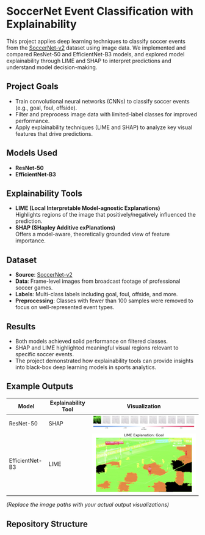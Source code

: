 # SoccerNet Event Classification with Explainability

This project applies deep learning techniques to classify soccer events from the [SoccerNet-v2](https://www.soccer-net.org/) dataset using image data. We implemented and compared ResNet-50 and EfficientNet-B3 models, and explored model explainability through LIME and SHAP to interpret predictions and understand model decision-making.

## Project Goals

- Train convolutional neural networks (CNNs) to classify soccer events (e.g., goal, foul, offside).
- Filter and preprocess image data with limited-label classes for improved performance.
- Apply explainability techniques (LIME and SHAP) to analyze key visual features that drive predictions.

## Models Used

- **ResNet-50**  
- **EfficientNet-B3**

## Explainability Tools

- **LIME (Local Interpretable Model-agnostic Explanations)**  
  Highlights regions of the image that positively/negatively influenced the prediction.
- **SHAP (SHapley Additive exPlanations)**  
  Offers a model-aware, theoretically grounded view of feature importance.

## Dataset

- **Source**: [SoccerNet-v2](https://www.soccer-net.org/)  
- **Data**: Frame-level images from broadcast footage of professional soccer games.  
- **Labels**: Multi-class labels including goal, foul, offside, and more.  
- **Preprocessing**: Classes with fewer than 100 samples were removed to focus on well-represented event types.

## Results

- Both models achieved solid performance on filtered classes.
- SHAP and LIME highlighted meaningful visual regions relevant to specific soccer events.
- The project demonstrated how explainability tools can provide insights into black-box deep learning models in sports analytics.

## Example Outputs

| Model      | Explainability Tool | Visualization |
|------------|---------------------|----------------|
| ResNet-50  | SHAP                | ![SHAP Output](ShapOutput.png) |
| EfficientNet-B3 | LIME         | ![LIME Output](LimeOutput.png) |

_(Replace the image paths with your actual output visualizations)_

## Repository Structure

